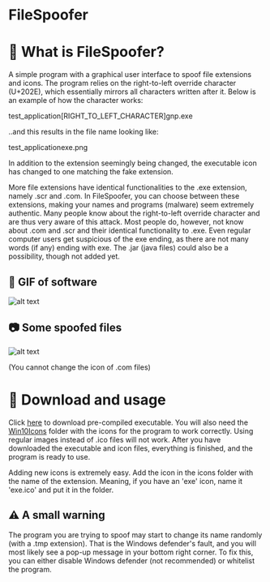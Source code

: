 # FileSpoofer

# 📃 What is FileSpoofer?
A simple program with a graphical user interface to spoof file extensions and icons. The program relies on the right-to-left override character (U+202E), which essentially mirrors all characters written after it. Below is an example of how the character works:

test_application[RIGHT_TO_LEFT_CHARACTER]gnp.exe

..and this results in the file name looking like:

test_applicationexe.png

In addition to the extension seemingly being changed, the executable icon has changed to one matching the fake extension.

More file extensions have identical functionalities to the .exe extension, namely .scr and .com. In FileSpoofer, you can choose between these extensions, making your names and programs (malware) seem extremely authentic. Many people know about the right-to-left override character and are thus very aware of this attack. Most people do, however, not know about .com and .scr and their identical functionality to .exe. Even regular computer users get suspicious of the exe ending, as there are not many words (if any) ending with exe. The .jar (java files) could also be a possibility, though not added yet.

## 🎥 GIF of software
![alt text](https://raw.githubusercontent.com/henriksb/ExtensionSpoofer/master/UsageGIF.gif)

## 📷 Some spoofed files
![alt text](https://raw.githubusercontent.com/henriksb/ExtensionSpoofer/master/Spoof.png)

(You cannot change the icon of .com files)


# 📁 Download and usage
Click [here](https://github.com/henriksb/ExtensionSpoofer/releases/download/1/ExtensionSpoof.exe) to download pre-compiled executable.
You will also need the [Win10Icons](https://github.com/henriksb/ExtensionSpoofer/tree/master/Win10Icons) folder with the icons for the program to work correctly. Using regular images instead of .ico files will not work. After you have downloaded the executable and icon files, everything is finished, and the program is ready to use.

Adding new icons is extremely easy. Add the icon in the icons folder with the name of the extension. Meaning, if you have an 'exe' icon, name it 'exe.ico' and put it in the folder.

## ⚠️ A small warning
The program you are trying to spoof may start to change its name randomly (with a .tmp extension). That is the Windows defender's fault, and you will most likely see a pop-up message in your bottom right corner. To fix this, you can either disable Windows defender (not recommended) or whitelist the program.
